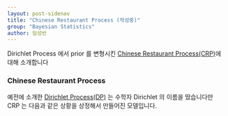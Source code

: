 ```yaml
---
layout: post-sidenav
title: "Chinese Restaurant Process (작성중)"
group: "Bayesian Statistics"
author: 임성빈
---
```


Dirichlet Process 에서 prior 를 변형시킨 [Chinese Restaurant Process(CRP)](https://en.wikipedia.org/wiki/Chinese_restaurant_process)에 대해 소개합니다

### Chinese Restaurant Process

예전에 소개한 [Dirichlet Process(DP)](https://bayestour.github.io/blog/2019/06/26/dirichlet_process.html) 는 수학자 Dirichlet 의 이름을 땄습니다만 CRP 는 다음과 같은 상황을 상정해서 만들어진 모델입니다.
